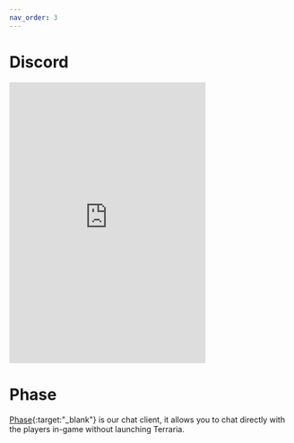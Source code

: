 ```yaml
---
nav_order: 3
---
```

# Discord
<iframe src="https://discordapp.com/widget?id=459819294730092555&theme=dark" width="350" height="500" allowtransparency="true" frameborder="0"></iframe>

# Phase
[Phase](https://phase.dark-gaming.com/){:target:"_blank"} is our chat client, it allows you to chat directly with the players in-game without launching Terraria.
